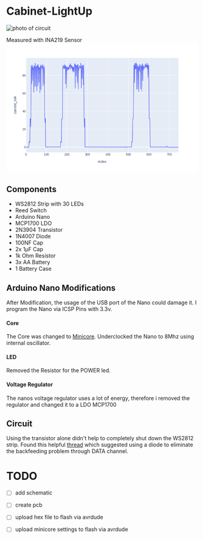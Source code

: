 # Cabinet-LightUp

![photo of circuit](https://github.com/pandalanax/Cabinet-LightUp/blob/main/lightup.gif)

Measured with INA219 Sensor
![photo of current draw](https://github.com/pandalanax/Cabinet-LightUp/blob/main/newplot.png)

## Components
- WS2812 Strip with 30 LEDs
- Reed Switch
- Arduino Nano 
- MCP1700 LDO 
- 2N3904 Transistor
- 1N4007 Diode
- 100NF Cap
- 2x 1µF Cap
- 1k Ohm Resistor
- 3x AA Battery
- 1 Battery Case

## Arduino Nano Modifications
After Modification, the usage of the USB port of the Nano could damage it. I program the Nano via ICSP Pins with 3.3v.

#### Core
The Core was changed to [Minicore](https://github.com/MCUdude/MiniCore). Underclocked the Nano to 8Mhz using internal oscillator. 
#### LED
Removed the Resistor for the POWER led.
#### Voltage Regulator
The nanos voltage regulator uses a lot of energy, therefore i removed the regulator and changed it to a LDO MCP1700

## Circuit
Using the transistor alone didn't help to completely shut down the WS2812 strip. Found this helpful [thread](https://forum.pjrc.com/threads/24407-Strange-WS2812-NeoPixel-backfeed-current-FYIO) which suggested using a diode to eliminate the backfeeding problem through DATA channel.

# TODO

- [ ] add schematic
- [ ] create pcb
- [ ] upload hex file to flash via avrdude 
- [ ] upload minicore settings to flash via avrdude

